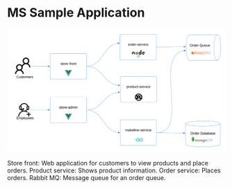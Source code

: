# MS Sample Application

![Architecture](assets/demo-arch.png)

Store front: Web application for customers to view products and place orders.
Product service: Shows product information.
Order service: Places orders.
Rabbit MQ: Message queue for an order queue.
